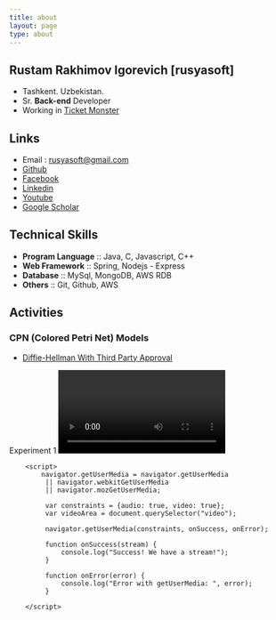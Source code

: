 ```yaml
---
title: about
layout: page
type: about
---
```


## Rustam Rakhimov Igorevich [rusyasoft]
- Tashkent. Uzbekistan.
- Sr. **Back-end** Developer
- Working in [Ticket Monster](http://www.ticketmonster.co.kr/)

## Links
- Email : rusyasoft@gmail.com
- [Github](https://github.com/rusyasoft)
- [Facebook](https://www.facebook.com/rustam.rakhimov.igorevich)
- [Linkedin](https://www.linkedin.com/in/rrustam/)
- [Youtube](https://www.youtube.com/mrrusyasoft)
- [Google Scholar](https://scholar.google.co.kr/citations?user=yJ4oqNIAAAAJ&hl=en)

## Technical Skills
- **Program Language** :: Java, C, Javascript, C++
- **Web Framework** :: Spring, Nodejs - Express
- **Database** :: MySql, MongoDB, AWS RDB
- **Others** :: Git, Github, AWS

## Activities

### CPN (Colored Petri Net) Models
- [Diffie-Hellman With Third Party Approval](https://raw.githubusercontent.com/rusyasoft/rusyasoft.github.io/master/assets/160409-DH_With_ThirdParty_Approval-V9-Detail_Intruder.cpn)

Experiment 1
<video autoplay></video>

        <script>
            navigator.getUserMedia = navigator.getUserMedia
             || navigator.webkitGetUserMedia 
             || navigator.mozGetUserMedia;
             
             var constraints = {audio: true, video: true};
             var videoArea = document.querySelector("video");

             navigator.getUserMedia(constraints, onSuccess, onError);

             function onSuccess(stream) {
                 console.log("Success! We have a stream!");
             }

             function onError(error) {
                 console.log("Error with getUserMedia: ", error);
             }

        </script>
